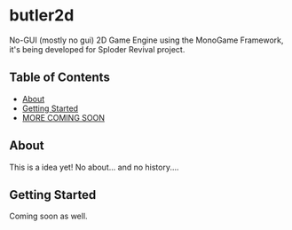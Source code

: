 # butler2d
No-GUI (mostly no gui) 2D Game Engine using the MonoGame Framework, it's  being developed for Sploder Revival project. 
## Table of Contents
* [About](#about)
* [Getting Started](#getting-started)
* [MORE COMING SOON](#table-of-contents)

## About
This is a idea yet! No about... and no history....

## Getting Started
Coming soon as well.
